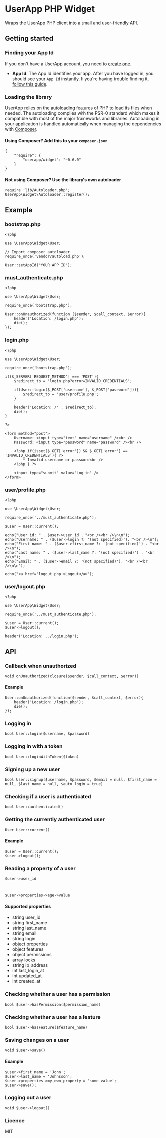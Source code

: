 # UserApp PHP Widget

Wraps the UserApp PHP client into a small and user-friendly API.

## Getting started

### Finding your App Id

If you don't have a UserApp account, you need to [create one](https://app.userapp.io/#/sign-up/).

* **App Id**: The App Id identifies your app. After you have logged in, you should see your `App Id` instantly. If you're having trouble finding it, [follow this guide](https://help.userapp.io/customer/portal/articles/1322336-how-do-i-find-my-app-id-).

### Loading the library

UserApp relies on the autoloading features of PHP to load its files when needed. The autoloading complies with the PSR-0 standard which makes it compatible with most of the major frameworks and libraries. Autoloading in your application is handled automatically when managing the dependencies with [Composer](https://packagist.org/packages/userapp/userapp).
    
#### Using Composer? Add this to your `composer.json`

	{
		"require": {
			"userapp/widget": "~0.6.0"
		}
	}

#### Not using Composer? Use the library's own autoloader

    require 'lib/Autoloader.php';
    UserApp\Widget\Autoloader::register();

## Example

### bootstrap.php

	<?php

	use \UserApp\Widget\User;

	// Import composer autoloader
	require_once('vendor/autoload.php');

	User::setAppId("YOUR APP ID");

### must_authenticate.php
	
	<?php

	use \UserApp\Widget\User;

	require_once('bootstrap.php');

	User::onUnauthorized(function ($sender, $call_context, $error){
	    header('Location: /login.php');
	    die();
	});
	
### login.php

	<?php

	use \UserApp\Widget\User;

	require_once('bootstrap.php');

	if($_SERVER['REQUEST_METHOD'] === 'POST'){
	    $redirect_to = 'login.php?error=INVALID_CREDENTIALS';

	    if(User::login($_POST['username'], $_POST['password'])){
	        $redirect_to = 'user/profile.php';
	    }

	    header('Location: /' . $redirect_to);
	    die();
	}

	?>

	<form method="post">
	    Username: <input type="text" name="username" /><br />
	    Password: <input type="password" name="password" /><br />
		
		<?php if(isset($_GET['error']) && $_GET['error'] == 'INVALID_CREDENTIALS'){ ?>
			* Invalid username or password<br />
		<?php } ?>

	    <input type="submit" value="Log in" />
	</form>

### user/profile.php

	<?php

	use \UserApp\Widget\User;

	require_once('../must_authenticate.php');

	$user = User::current();

	echo("User id: " . $user->user_id . "<br /><br />\n\n");
	echo("Username: " . ($user->login ?: '(not specified)'). "<br />\n");
	echo("First name: " . ($user->first_name ?: '(not specified)') . "<br />\n");
	echo("Last name: " . ($user->last_name ?: '(not specified)') . "<br />\n");
	echo("Email: " . ($user->email ?: '(not specified)'). "<br /><br />\n\n");

	echo("<a href='logout.php'>Logout</a>");
	
### user/logout.php

	<?php

	use \UserApp\Widget\User;

	require_once('../must_authenticate.php');

	$user = User::current();
	$user->logout();

	header('Location: ../login.php');

## API

### Callback when unauthorized

    void onUnauthorized(closure($sender, $call_context, $error))
    
#### Example

    User::onUnauthorized(function($sender, $call_context, $error){
        header('Location: /login.php');
        die();
    });

### Logging in

    bool User::login($username, $password)

### Logging in with a token

    bool User::loginWithToken($token)

### Signing up a new user

    bool User::signup($username, $password, $email = null, $first_name = null, $last_name = null, $auto_login = true)

### Checking if a user is authenticated

    bool User::authenticated()

### Getting the currently authenticated user

    User User::current()

#### Example

    $user = User::current();
    $user->logout();

### Reading a property of a user

    $user->user_id
#
    $user->properties->age->value

#### Supported properties

* string user_id
* string first_name
* string last_name
* string email
* string login
* object properties
* object features
* object permissions
* array locks
* string ip_address
* int last\_login_at
* int updated_at
* int created_at

### Checking whether a user has a permission

    bool $user->hasPermission($permission_name)

### Checking whether a user has a feature

    bool $user->hasFeature($feature_name)

### Saving changes on a user

    void $user->save()

#### Example

    $user->first_name = 'John';
    $user->last_name = 'Johnsson';
    $user->properties->my_own_property = 'some value';
    $user->save();

### Logging out a user

    void $user->logout()

### Licence

MIT
